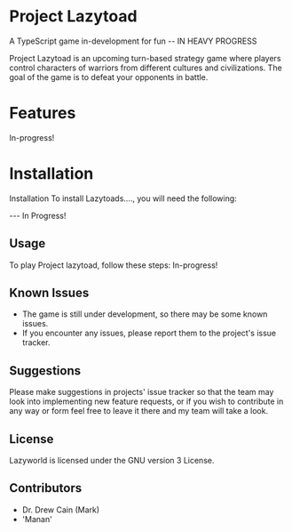 # Project Lazytoad
 A TypeScript game in-development for fun -- IN HEAVY PROGRESS
<!-- DESCRIPTION -->
Project Lazytoad is an upcoming turn-based strategy game where players control characters of warriors from different cultures and civilizations. The goal of the game is to defeat your opponents in battle.

# Features
<!-- FEATURES-->
In-progress!
# Installation
<!-- Installation Guide-->

Installation
To install Lazytoads...., you will need the following:

--- In Progress!

## Usage

To play Project lazytoad, follow these steps:
In-progress!

## Known Issues

* The game is still under development, so there may be some known issues.
* If you encounter any issues, please report them to the project's issue tracker.

## Suggestions

Please make suggestions in projects' issue tracker so that the team may look into implementing new feature requests, or if you wish to contribute in any way or form feel free to leave it there and my team will take a look.
## License

Lazyworld is licensed under the GNU version 3 License.

## Contributors

* Dr. Drew Cain (Mark)
* 'Manan'
